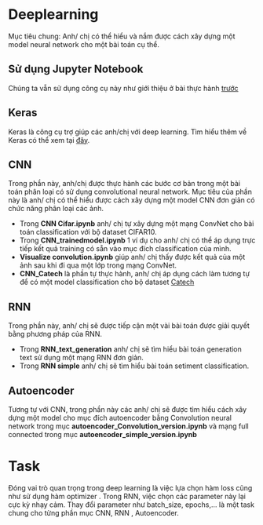 # Deeplearning

Mục tiêu chung: Anh/ chị có thể hiểu và nắm được cách xây dựng một model neural network cho một bài toán cụ thể.

## Sử dụng Jupyter Notebook

Chúng ta vẫn sử dụng công cụ này như giới thiệu ở bài thực hành [trước](https://github.com/kienvu58/face_detection)

## Keras

Keras là công cụ trợ giúp các anh/chị với deep learning. Tìm hiểu thêm về Keras có thể xem tại [đây](https://keras.io).

## CNN

Trong phần này, anh/chị được thực hành các bước cơ bản trong một bài toán phân loại có sử dụng convolutional neural network. Mục tiêu của phần này là anh/ chị có thể hiểu được cách xây dựng một model CNN đơn giản có chức năng phân loại các ảnh. 
- Trong **CNN Cifar.ipynb** anh/ chị tự xây dựng một mạng ConvNet cho bài toán classification với bộ dataset CIFAR10.
- Trong **CNN_trainedmodel.ipynb** 1 ví dụ cho anh/ chị có thể áp dụng trực tiếp kết quả training có sẵn vào mục đích classification của mình. 
- **Visualize convolution.ipynb** giúp anh/ chị thấy được kết quả của một ảnh sau khi đi qua một lớp trong mạng ConvNet.
- **CNN_Catech** là phần tự thực hành, anh/ chị áp dụng cách làm tương tự để có một model classification cho bộ dataset [Catech](http://www.vision.caltech.edu/Image_Datasets/Caltech101/)

## RNN

Trong phần này, anh/ chị sẽ được tiếp cận một vài bài toán được giải quyết bằng phương pháp của RNN.
- Trong **RNN_text_generation** anh/ chị sẽ tìm hiểu bài toán generation text sử dụng một mạng RNN đơn giản. 
- Trong **RNN simple** anh/ chị sẽ tìm hiểu bài toán setiment classification.

## Autoencoder

Tương tự với CNN, trong phần này các anh/ chị sẽ được tìm hiểu cách xây dựng một model cho mục đích autoencoder bằng Convolution neural network trong mục **autoencoder_Convolution_version.ipynb** và mạng full connected trong mục **autoencoder_simple_version.ipynb**

# Task 
Đóng vai trò quan trọng trong deep learning là việc lựa chọn hàm loss cũng như sử dụng hàm optimizer . Trong RNN, việc chọn các parameter này lại cực kỳ nhạy cảm. Thay đổi parameter như batch_size, epochs,... là một task chung cho từng phần mục CNN, RNN , Autoencoder.
